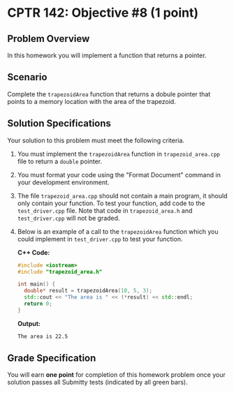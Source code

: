 # CPTR 142: Objective #8 (1 point)

## Problem Overview

In this homework you will implement a function that returns a pointer.

## Scenario

Complete the `trapezoidArea` function that returns a dobule pointer that points to a memory location with the area of the trapezoid.

## Solution Specifications

Your solution to this problem must meet the following criteria.

1. You must implement the `trapezoidArea` function in `trapezoid_area.cpp` file to return a `double` pointer.

1. You must format your code using the "Format Document" command in your development environment.

1. The file `trapezoid_area.cpp` should not contain a main program, it should only contain your function. To test your function, add code to the `test_driver.cpp` file. Note that code in `trapezoid_area.h` and `test_driver.cpp` will not be graded.

1. Below is an example of a call to the `trapezoidArea` function which you could implement in `test_driver.cpp` to test your function.

    **C++ Code:**
    ```c++
    #include <iostream>
    #include "trapezoid_area.h"

    int main() {
      double* result = trapezoidArea(10, 5, 3);
      std::cout << "The area is " << (*result) << std::endl;
      return 0;
    }
    ```

    **Output:**
    ```html
    The area is 22.5
    ```

## Grade Specification

You will earn **one point** for completion of this homework problem once your solution passes all Submitty tests (indicated by all green bars).
